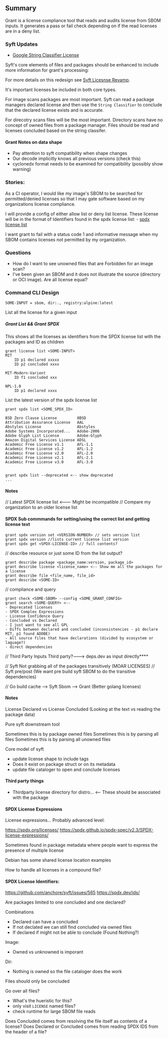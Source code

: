 ## Summary

Grant is a license compliance tool that reads and audits license from SBOM inputs.
It generates a pass or fail check depending on if the read licenses are in a deny list.

### Syft Updates

- [Google String Classifier License](https://github.com/google/licenseclassifier/tree/main/stringclassifier)

Syft's core elements of files and packages should be enhanced to include more information for grant's processing:

For more details on this redesign see [Syft Licesnse Revamp](https://github.com/anchore/syft/issues/1577).

It's important licenses be included in both core types. 

For image scans packages are most important. Syft can read a package managers declared license and then use the `String Classifier` to conclude that the declared license exists and is accurate.

For direcotry scans files will be the most important. Directory scans have no concept of owned files from a package manager. Files should be read and licenses concluded based on the string classifer.

#### Grant Notes on data shape
- Pay attention to syft compatibility when shape changes
- Our decode implicitly knows all previous versions (check this)
- cyclonedx format needs to be examined for compatibility (possibly show warning)

### Stories:

As a CI operator, I would like my image's SBOM to be searched for permitted/denied licenses
so that I may gate software based on my organizations license compliance.

I will provide a config of either allow list or deny list license.
These license will be in the format of Identifiers found in the spdx license list:
	- [spdx license list](https://spdx.org/licenses/)
	
I want grant to fail with a status code 1 and informative message when my SBOM contains licenses not permitted by my organization.

### Questions

- How do I want to see unowned files that are Forbidden for an image scan?
- I've been given an SBOM and it does not illustrate the source (directory or OCI image). Are all license equal?


### Command CLI Design
`SOME-INPUT = sbom, dir:., registry:alpine:latest`

List all the license for a given input

##### Grant List && Grant SPDX

This shows all the licenses as identifiers from the SPDX license list with the packages and ID as children
```
grant license list <SOME-INPUT>
MIT
	ID p1 declared xxxxx
	ID p2 concluded xxxx

MIT-Modern-Varient
	ID f1 concluded xxx

NPL-1.0
	ID p1 declared xxxx
```

List the latest version of the spdx license list
```
grant spdx list <SOME_SPDX_ID>

BSD Zero Clause License			0BSD		
Attribution Assurance License	AAL		
Abstyles License				Abstyles		
Adobe Systems Incorporated...	Adobe-2006		
Adobe Glyph List License	    Adobe-Glyph		
Amazon Digital Services License	ADSL		
Academic Free License v1.1	    AFL-1.1
Academic Free License v1.2		AFL-1.2
Academic Free License v2.0		AFL-2.0
Academic Free License v2.1		AFL-2.1
Academic Free License v3.0		AFL-3.0


grant spdx list --deprecated <-- show deprecated
...
```

#### Notes
// Latest SPDX license list <--- Might be incompatible
// Compare my organization to an older license list

#### SPDX Sub commmands for setting/using the correct list and getting license text
```
grant spdx version set <VERSION-NUMBER> // sets version list
grant spdx version //lists current license list version
grant spdx get <SPDX-LICENSE-ID> // full contents?
```

// describe resource or just some ID from the list output?
```
grant describe package <package_name:version, package_id>
grant describe license <license_name> <-- Show me all the packages for a license
grant describe file <file_name, file_id>
grant describe <SOME-ID>
```

// compliance and query
```
grant check <SOME-SBOM> --config <SOME_GRANT_CONFIG>
grant search <SOME-QUERY> <--
- Deprecated licenses
- SPDX Complex Expressions
- License Confidence Query
- Concluded vs Declared
- I just want to see all GPL
- Diffs between declared and concluded (inconsistencies - p1 declare MIT, p1 found ADOBE)
- All source files that have declarations (divided by ecosystem or laguage?)
- direct dependencies
```

// Third Party Inputs
Third party?---> deps.dev as input directly****

// Syft Not grabbing all of the packages transitively (MOAR LICENSES)
// Syft pre/post (We want pre build syft SBOM to do the transitive dependencies)

// Go build cache --> Syft Sbom --> Grant (Better golang licenses)


#### Notes
License Declared vs License Concluded (Looking at the text vs reading the package data)

Pure syft downstream tool

Sometimes this is by package owned files
Sometimes this is by parsing all files
Sometimes this is by parsing all unowned files

Core model of syft
- update license shape to include tags
- Does it exist on package struct or on its metadata
- update file cataloger to open and conclude licenses

#### Third party things
- Thirdparty license directory for distro... <-- These should be associated with the package

#### SPDX License Expressions
License expressions... Probably advanced level:

https://spdx.org/licenses/
https://spdx.github.io/spdx-spec/v2.3/SPDX-license-expressions/

Sometimes found in package metadata where people want to express 
the presence of multiple license

Debian has some shared license location examples

How to handle all licenses in a compound file?

#### SPDX License Identifiers:
https://github.com/anchore/syft/issues/565
https://spdx.dev/ids/

Are packages limited to one concluded and one declared?

Combinations
- Declared can have a concluded
- If not declated we can still find concluded via owned files
- If declared if might not be able to conclude (Found Nothing?)

Image:
- Owned vs unknowned is imporant

Dir:
- Nothing is owned so the file cataloger does the work

Files should only be concluded

Go over all files?
- What's the hueristic for this?
- only visit `LICENSE` named files?
- check runtime for large SBOM file reads

Does Concluded comes from resolving the file itself as contents of a license?
Does Declared or Concluded comes from reading SPDX IDS from the header of a file?
